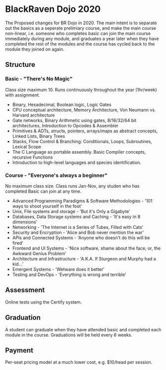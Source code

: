 # BlackRaven Dojo 2020

The Proposed changes for BR Dojo in 2020. The main intent is to separate out the basics as a seperate prelimiary course, and make the main course non-linear, i.e. someone who completes basic can join the main course immediately during any module, and graduates a year later when they have completed the rest of the modules and the course has cycled back to the module they joined on again. 

## Structure

### Basic - "There's No Magic"

Class size maximum 10. Runs continuously throughout the year (1hr/week) with assignment. 

* Binary, Hexadecimal, Boolean logic, Logic Gates
* CPU conceptual architecture, Memory Architecture, Von Neumann vs. Harvard architecture
* Gate networks, Binary Arithmetic using gates, 8/16/32/64 bit architectures, Introduction to Opcodes & Assembler
* Primitives & ADTs, structs, pointers, arrays/maps as abstract concepts, Linked Lists, Binary Trees
* Stacks, Flow Control & Branching: Conditionals, Loops, Subroutines, Lexical Scope
* The C Language as portable assembly. Basic Compiler concepts, recursive Functions
* Introduction to high-level languages and species identification. 

### Course - "Everyone's always a beginner"

No maximum class size. Class runs Jan-Nov, any studen who has completed Basic can join at any time.

* Advanced Programming Paradigms & Software Methodologies - '101 ways to shoot yourself in the foot'
* Unix, File systems and storage - 'But it's Only a Gigabyte'
* Databases, Data Storage systems and Caching - 'It's easy in 8 dimensions'
* Networking - 'The Internet is a Series of Tubes, Filled with Cats'
* Security and Encryption - 'Alice and Bob never mention the war'
* APIs and Connected Systems - 'Anyone who doesn't do this will be fired'
* Frontend and UI Systems - 'Nice software, shame about the face; or, the Awkward Genius Problem'
* Architecture and Infrastructure - 'A.K.A. If Sturgeon and Murphy had a kid...'
* Emergent Systems - 'Wetware does it better'
* Testing and DevOps - 'Everything is wrong and terrible'

## Assessment

Online tests using the Certify system. 

## Graduation

A student can graduate when they have attended basic and completed each module in the course. Graduations will be held every 6 weeks.

## Payment

Per-seat pricing model at a much lower cost, e.g. $10/head per session.

